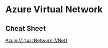 # Azure Virtual Network

## Cheat Sheet

[Azure Virtual Network (VNet)](https://tutorialsdojo.com/azure-virtual-network-vnet/)



